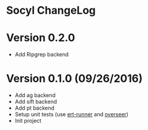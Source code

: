 # Socyl ChangeLog

# Version 0.2.0

- Add Ripgrep backend

# Version 0.1.0 (09/26/2016)

- Add ag backend
- Add sift backend
- Add pt backend
- Setup unit tests (use [ert-runner][] and [overseer][])
- Init project

[ert-runner]: https://github.com/rejeep/ert-runner.el
[overseer]: https://github.com/tonini/overseer.el

